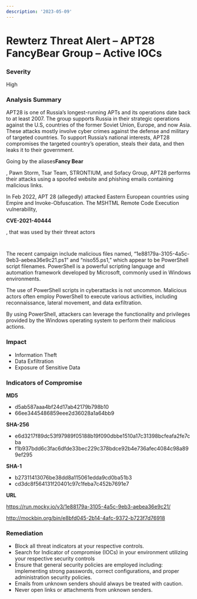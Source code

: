 ```yaml
---
description: '2023-05-09'
---
```


# Rewterz Threat Alert – APT28 FancyBear Group – Active IOCs

### Severity

High

### Analysis Summary

APT28 is one of Russia’s longest-running APTs and its operations date back to at least 2007. The group supports Russia in their strategic operations against the U.S, countries of the former Soviet Union, Europe, and now Asia. These attacks mostly involve cyber crimes against the defense and military of targeted countries. To support Russia’s national interests, APT28 compromises the targeted country’s operation, steals their data, and then leaks it to their government.

&#x20;Going by the aliases**Fancy Bear**

, Pawn Storm, Tsar Team, STRONTIUM, and Sofacy Group, APT28 performs their attacks using a spoofed website and phishing emails containing malicious links.&#x20;

In Feb 2022, APT 28 (allegedly) attacked Eastern European countries using Empire and Invoke-Obfuscation. The MSHTML Remote Code Execution vulnerability,

**CVE-2021-40444**

, that was used by their threat actors

<figure><img src="https://app.sirp.io/uploads/1/image-editor/threat-intelligence/image-editor-1683097871.png" alt=""><figcaption></figcaption></figure>

<figure><img src="https://app.sirp.io/uploads/1/image-editor/threat-intelligence/image-editor-1683097890.png" alt=""><figcaption></figcaption></figure>

The recent campaign include malicious files named, “1e88179a-3105-4a5c-9eb3-aebea36e9c21.ps1” and “niso55.ps1,” which appear to be PowerShell script filenames. PowerShell is a powerful scripting language and automation framework developed by Microsoft, commonly used in Windows environments.

The use of PowerShell scripts in cyberattacks is not uncommon. Malicious actors often employ PowerShell to execute various activities, including reconnaissance, lateral movement, and data exfiltration.

By using PowerShell, attackers can leverage the functionality and privileges provided by the Windows operating system to perform their malicious actions.

### Impact

* Information Theft
* Data Exfiltration
* Exposure of Sensitive Data

### Indicators of Compromise

**MD5**

* d5ab587aaa4bf24d17ab42179b798b10
* 66ee3445486859eee2d36028a1a64bb9

**SHA-256**

* e6d3217f89dc53f97989f05188b19f090dbbe1510a17c31398bcfeafa2fe7cba
* f1b937bdd6c3fac6dfde33bec229c378bdce92b4e736afec4084c98a899ef295

**SHA-1**

* b27311413076be38dd8a115061edda9cd0ba51b3
* cd3dc8f564131f20401c97c1feba7c452b7691e7

**URL**

https://run.mocky.io/v3/1e88179a-3105-4a5c-9eb3-aebea36e9c21/

http://mockbin.org/bin/e8bfd045-2b14-4afc-9372-b723f7d76918

### Remediation

* Block all threat indicators at your respective controls.
* Search for Indicator of compromise (IOCs) in your environment utilizing your respective security controls
* Ensure that general security policies are employed including: implementing strong passwords, correct configurations, and proper administration security policies.
* Emails from unknown senders should always be treated with caution.
* Never open links or attachments from unknown senders.
